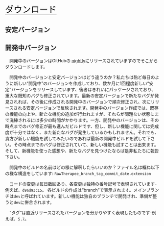 <span style="color: #000000; background: none; overflow: hidden; page-break-after: avoid; font-size: 2.0em; font-family: Georgia,Times,serif; margin-top: 1em; margin-bottom: 0.25em; line-height: 1.3; padding: 0; border-bottom: 1px solid #AAAAAA;">ダウンロード</span>

## 安定バージョン

## 開発中バージョン

　開発中のバージョンはGitHubの
[nightly](https://github.com/Beep6581/RawTherapee/releases/tag/nightly)にリリースされていますのでそこからダウンロードします。

　開発中のバージョンと安定バージョンはどう違うのか？私たちは殆ど毎日のように新しい“開発中”のバージョンを作成しており、数か月に1回程度新しい“安定”バージョンをリリースしています、後者はきれいにパッケージされており、重大な既知のバグも修正されています。最新の安定バージョンで新たなバグが発見されれば、その後に作成される開発中のバージョンで順次修正され、次にリリースされる安定バージョンで反映されます。開発中のバージョン作成では、既存の機能の向上や、新たな機能の追加が行われますが、それらが問題ない状態にまで洗練されるには多少の時間がかかります。一方、開発中のバージョンは、その時点までのバグ修正が最も進んだビルドです、但し、新しい機能に関しては完成度が十分ではなく、また新たなバグが発生しているかもしれません。それでも、貴方が新しい機能を試してみたいのであれば最新の開発中ビルドを試して下さい。その時点までのバグは修正されていて、新しい機能も試すことは出来ます。そして、新機能を使った感想や、新たなバグを見つけたならば是非私たちに報告下さい。

　開発中のビルドの名前はどの様に解釈したらいいのか？ファイル名は概ね以下の様な構造をしています:
`RawTherapee_branch_tag_commit_date.extension`

　コードの変更は毎日数回あり、各変更は独特の番号記号で表現されています-例えば、`d9ad93c15`。
各ビルドの作成は“branch”で表示されます。メインブランチは`dev`と呼ばれています。新しい機能は独自のブランチで開発され、準備が整うと`dev`に併合されます。

　“タグ”は直近リリースされたバージョンを分かりやすく表現したものです-例えば、`5.7`。